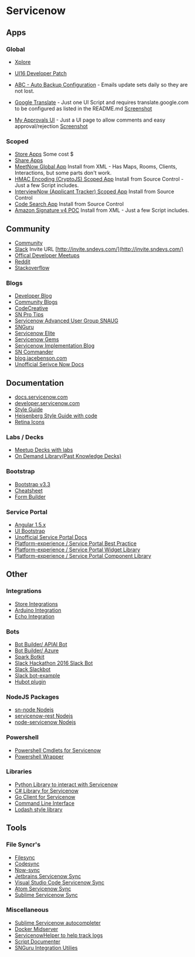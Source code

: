 # Servicenow

## Apps

### Global

- [Xplore](https://github.com/thewhitespace/Xplore)
- [UI16 Developer Patch](https://github.com/thewhitespace/UI16-Developer-Patch)
- [ABC - Auto Backup Configuration](https://share.servicenow.com/app.do#/detailV2/4526d277dbcec3009a80aed15b96196b/overview) - Emails update sets daily so they are not lost.

- [Google Translate](https://github.com/MBahrSNC/snGoogleTranslate) - Just one UI Script and requires translate.google.com to be configured as listed in the README.md [Screenshot](./img/screenshots/google-translate.PNG)

- [My Approvals UI](https://share.servicenow.com/app.do#/detailV2/268d9f58dbf09f001afe13141b9619ab/overview) - Just a UI page to allow comments and easy approval/rejection [Screenshot](./img/screenshots/my-approvals-ui.PNG)

### Scoped

- [Store Apps](https://store.servicenow.com/sn_appstore_store.do#!/store/search?apptype=nonintegrations&orderby=rating) Some cost $
- [Share Apps](https://share.servicenow.com/app.do#/category/custom_app?startRow=0&sort_parameter=-sys_created_on&filter=)
- [MeetNow Global App](https://github.com/AFCJamie/MeetNow) Install from XML - Has Maps, Rooms, Clients, Interactions, but some parts don't work.
- [HMAC Encoding (CryptoJS) Scoped App](https://github.com/cjnanda/snc-cryptojs) Install from Source Control - Just a few Script includes.
- [InterviewNow (Applicant Tracker) Scoped App](https://github.com/tdeniston/interviewnow) Install from Source Control
- [Code Search App](https://gitlab.com/jacebenson/servicenow-codesearch) Install from Source Control
- [Amazon Signature v4 POC](https://share.servicenow.com/app.do#/detailV2/6e87c240db34360010c37ecfbf961979/overview) Install from XML - Just a few Script includes.

## Community

- [Community](https://community.servicenow.com)
- [Slack](https://sndevs.slack.com) Invite URL [http://invite.sndevs.com/](http://invite.sndevs.com/)
- [Offical Developer Meetups](https://www.meetup.com/pro/servicenowdevprogram/)
- [Reddit](https://reddit.com/r/servicenow)
- [Stackoverflow](https://stackoverflow.com/questions/tagged/servicenow)

### Blogs

- [Developer Blog](https://developer.servicenow.com/blog.do)
- [Community Blogs](https://community.servicenow.com/community?id=community_forum&sys_id=a6299a2ddbd897c068c1fb651f961926)
- [CodeCreative](https://codecreative.io/)
- [SN Pro Tips](https://snprotips.com/)
- [Servicenow Advanced User Group SNAUG](http://snaug.com)
- [SNGuru](https://www.servicenowguru.com/)
- [Servicenow Elite](http://www.servicenowelite.com/blog)
- [Servicenow Gems](https://servicenowgems.com/)
- [Servicenow Implementation Blog](https://servicenow.implementation.blog/)
- [SN Commander](http://sncommander.com/)
- [blog.jacebenson.com](https://blog.jacebenson.com/)
- [Unofficial Serivce Now Docs](https://github.com/mark4carter/ServiceNow-Docs)

## Documentation

- [docs.servicenow.com](https://docs.servicenow.com/bundle/jakarta-application-development/page/build/applications/concept/api-javascript.html)
- [developer.servicenow.com](https://developer.servicenow.com/app.do#!/api_doc)
- [Style Guide](http://styleguide.servicenow.com/)
- [Heisenberg Style Guide with code](https://hi.service-now.com/styles/heisenberg/styleguide/docs/index.html)
- [Retina Icons](https://hi.service-now.com/styles/retina_icons/retina_icons.html)

### Labs / Decks

- [Meetup Decks with labs](https://sndevs.github.io/meetups/)
- [On Demand Library(Past Knowledge Decks)](https://community.servicenow.com/community?id=community_odl)

### Bootstrap

- [Bootstrap v3.3](https://getbootstrap.com/docs/3.3/components/)
- [Cheatsheet](https://hackerthemes.com/bootstrap-cheatsheet)
- [Form Builder](http://bootsnipp.com/forms)

### Service Portal

- [Angular 1.5.x](https://code.angularjs.org/1.5.3/docs/api)
- [UI Bootstrap](https://angular-ui.github.io/bootstrap/)
- [Unofficial Service Portal Docs](https://github.com/newrocketinc/service-portal-docs)
- [Platform-experience / Service Portal Best Practice](https://github.com/platform-experience/serviceportal-best-practice)
- [Platform-experience / Service Portal Widget Library](https://github.com/platform-experience/serviceportal-widget-library)
- [Platform-experience / Service Portal Component Library](https://github.com/platform-experience/serviceportal-components)

## Other

### Integrations

- [Store Integrations](https://store.servicenow.com/sn_appstore_store.do#!/store/search?apptype=integrations&orderby=rating)
- [Arduino Integration](https://github.com/chengdu28/ServiceNow-Arduino-Integration)
- [Echo Integration](https://github.com/JonCraneNOW/SN_Echo_Integration)

### Bots

- [Bot Builder/ APIAI Bot](https://github.com/srinivasanV2-hexaware/servicenow)
- [Bot Builder/ Azure](https://github.com/LeonBirk/ServiceNowChatbot)
- [Spark Botkit](https://github.com/asynchrony-ringo/spark-botkit-servicenow)
- [Slack Hackathon 2016 Slack Bot](https://github.com/tonybaloney/ServiceNowHackathon2016)
- [Slack Slackbot](https://github.com/michaeljmatthews22/servicenow-slackbot)
- [Slack bot-example](https://github.com/johnagan/servicenow-bot-example)
- [Hubot plugin](https://github.com/manahl/hubot-servicenow-tickets)

### NodeJS Packages

- [sn-node Nodejs](https://github.com/salcosta/sn-node)
- [servicenow-rest Nodejs](https://github.com/abeyahmad/servicenow-rest)
- [node-servicenow Nodejs](https://github.com/Echo3ToEcho7/node-servicenow)

### Powershell

- [Powershell Cmdlets for Servicenow](https://github.com/Sam-Martin/servicenow-powershell)
- [Powershell Wrapper](https://github.com/jonnyt/posh-servicenow)

### Libraries

- [Python Library to interact with Servicenow](https://github.com/rbw0/pysnow)
- [C# Library for Servicenow](https://github.com/merccat/ServiceNowRESTClient)
- [Go Client for Servicenow](https://github.com/andrewstuart/servicenow)
- [Command Line Interface](https://github.com/salcosta/sncli)
- [Lodash style library](https://github.com/tltoulson/Glider.js)

## Tools

### File Syncr's

- [Filesync](https://github.com/dynamicdan/sn-filesync)
- [Codesync](https://github.com/cern-snow/codesync)
- [Now-sync](https://github.com/theconnectiv/now-sync)
- [Jetbrains Servicenow Sync](https://github.com/0x111/servicenow-plugin)
- [Visual Studio Code Servicenow Sync](https://github.com/salcosta/vsc-servicenow-sync)
- [Atom Servicenow Sync](https://github.com/thtliife/servicenow-sync)
- [Sublime Servicenow Sync](https://github.com/salcosta/servicenow-sync)

### Miscellaneous

- [Sublime Servicenow autocompleter](https://github.com/dancigrang/servicenow-autocomplete)
- [Docker Midserver](https://hub.docker.com/r/toolsproservia/sn-mid-server/)
- [ServicenowHelper to help track logs](https://github.com/OlivierBoucher/ServiceNowHelper)
- [Script Documenter](https://github.com/jmbauguess/ServiceNowScriptDocumenter)
- [SNGuru Integration Utilies](http://www.fryo.com/)